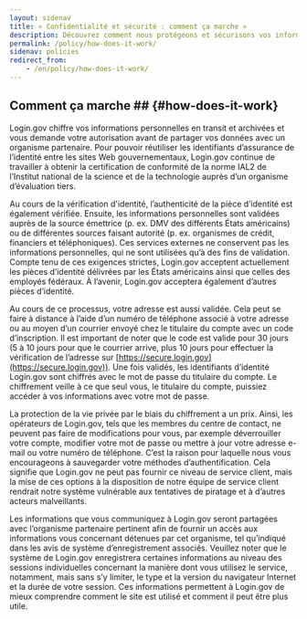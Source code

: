 ```yaml
---
layout: sidenav  
title: « Confidentialité et sécurité : comment ça marche »  
description: Découvrez comment nous protégeons et sécurisons vos informations personnelles.  
permalink: /policy/how-does-it-work/
sidenav: policies
redirect_from:
    - /en/policy/how-does-it-work/
---
```

## Comment ça marche ## {#how-does-it-work}

Login.gov chiffre vos informations personnelles en transit et archivées et vous demande votre autorisation avant de partager vos données avec un organisme partenaire. Pour pouvoir réutiliser les identifiants d’assurance de l’identité entre les sites Web gouvernementaux, Login.gov continue de travailler à obtenir la certification de conformité de la norme IAL2 de l’Institut national de la science et de la technologie auprès d’un organisme d’évaluation tiers.

Au cours de la vérification d'identité, l’authenticité de la pièce d’identité est également vérifiée. Ensuite, les informations personnelles sont validées auprès de la source émettrice (p. ex. DMV des différents États américains) ou de différentes sources faisant autorité (p. ex. organismes de crédit, financiers et téléphoniques). Ces services externes ne conservent pas les informations personnelles, qui ne sont utilisées qu’à des fins de validation. Compte tenu de ces exigences strictes, Login.gov acceptent actuellement les pièces d’identité délivrées par les États américains ainsi que celles des employés fédéraux. À l’avenir, Login.gov acceptera également d’autres pièces d’identité.

Au cours de ce processus, votre adresse est aussi validée. Cela peut se faire à distance à l’aide d’un numéro de téléphone associé à votre adresse ou au moyen d’un courrier envoyé chez le titulaire du compte avec un code d’inscription. Il est important de noter que le code est valide pour 30 jours (5 à 10 jours pour que le courrier arrive, plus 10 jours pour effectuer la vérification de l’adresse sur [https://secure.login.gov](https://secure.login.gov)). Une fois validés, les identifiants d’identité Login.gov sont chiffrés avec le mot de passe du titulaire du compte. Le chiffrement veille à ce que seul vous, le titulaire du compte, puissiez accéder à vos informations avec votre mot de passe.

La protection de la vie privée par le biais du chiffrement a un prix. Ainsi, les opérateurs de Login.gov, tels que les membres du centre de contact, ne peuvent pas faire de modifications pour vous, par exemple déverrouiller votre compte, modifier votre mot de passe ou mettre à jour votre adresse e-mail ou votre numéro de téléphone. C’est la raison pour laquelle nous vous encourageons à sauvegarder votre méthodes d’authentification. Cela signifie que Login.gov ne peut pas fournir ce niveau de service client, mais la mise de ces options à la disposition de notre équipe de service client rendrait notre système vulnérable aux tentatives de piratage et à d’autres acteurs malveillants.

Les informations que vous communiquez à Login.gov seront partagées avec l’organisme partenaire pertinent afin de fournir un accès aux informations vous concernant détenues par cet organisme, tel qu’indiqué dans les avis de système d’enregistrement associés. Veuillez noter que le système de Login.gov enregistrera certaines informations au niveau des sessions individuelles concernant la manière dont vous utilisez le service, notamment, mais sans s’y limiter, le type et la version du navigateur Internet et la durée de votre session. Ces informations permettent à Login.gov de mieux comprendre comment le site est utilisé et comment il peut être plus utile.
